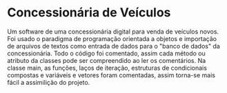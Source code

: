 # Concessionária de Veículos
Um software de uma concessionária digital para venda de veículos novos. 
Foi usado o paradigma de programação orientada a objetos e 
importação de arquivos de textos como entrada de dados para o "banco de dados"
da concessionária.
Todo o código foi comentado, assim cada método ou atributo da classes pode ser compreendido ao ler os comentários.
Na classe main, as funções, laços de iteração, estruturas de condicionais compostas e variáveis e vetores foram comentadas, assim torna-se mais fácil a assimilição do projeto. 
